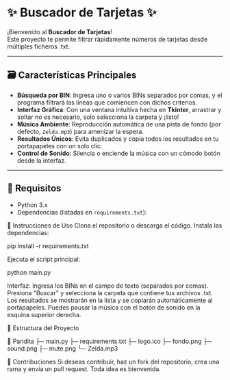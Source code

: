 # ✨ Buscador de Tarjetas ✨

¡Bienvenido al **Buscador de Tarjetas**!  
Este proyecto te permite filtrar rápidamente números de tarjetas desde múltiples ficheros .txt.

---

## 🗃️ Características Principales

- **Búsqueda por BIN**: Ingresa uno o varios BINs separados por comas, y el programa filtrará las líneas que comiencen con dichos criterios.
- **Interfaz Gráfica**: Con una ventana intuitiva hecha en **Tkinter**, arrastrar y soltar no es necesario, solo selecciona la carpeta y ¡listo!
- **Música Ambiente**: Reproducción automática de una pista de fondo (por defecto, `Zelda.mp3`) para amenizar la espera.
- **Resultados Únicos**: Evita duplicados y copia todos los resultados en tu portapapeles con un solo clic.
- **Control de Sonido**: Silencia o enciende la música con un cómodo botón desde la interfaz.

---

## 🔧 Requisitos

- Python 3.x  
- Dependencias (listadas en `requirements.txt`):

🚀 Instrucciones de Uso
Clona el repositorio o descarga el código.
Instala las dependencias:

pip install -r requirements.txt

Ejecuta el script principal:

python main.py

Interfaz:
Ingresa los BINs en el campo de texto (separados por comas).
Presiona "Buscar" y selecciona la carpeta que contiene tus archivos .txt.
Los resultados se mostrarán en la lista y se copiarán automáticamente al portapapeles.
Puedes pausar la música con el botón de sonido en la esquina superior derecha.

📂 Estructura del Proyecto

📁 Pandita
├─ main.py
├─ requirements.txt
├─ logo.ico
├─ fondo.png
├─ sound.png
├─ mute.png
└─ Zelda.mp3

🧩 Contribuciones
Si deseas contribuir, haz un fork del repositorio, crea una rama y envía un pull request. Toda idea es bienvenida.
